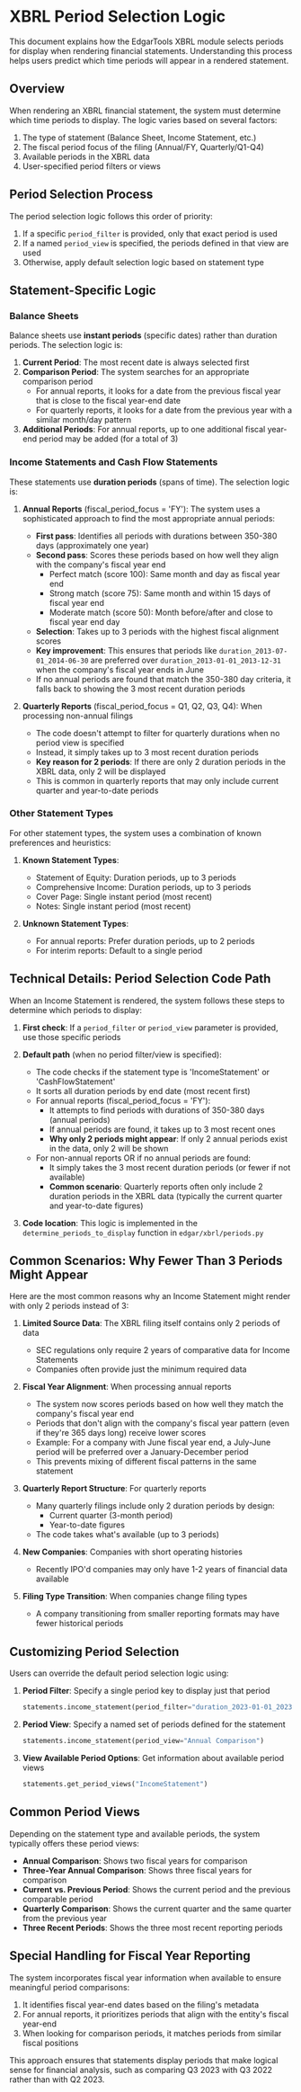 # XBRL Period Selection Logic

This document explains how the EdgarTools XBRL module selects periods for display when rendering financial statements. Understanding this process helps users predict which time periods will appear in a rendered statement.

## Overview

When rendering an XBRL financial statement, the system must determine which time periods to display. The logic varies based on several factors:

1. The type of statement (Balance Sheet, Income Statement, etc.)
2. The fiscal period focus of the filing (Annual/FY, Quarterly/Q1-Q4)
3. Available periods in the XBRL data
4. User-specified period filters or views

## Period Selection Process

The period selection logic follows this order of priority:

1. If a specific `period_filter` is provided, only that exact period is used
2. If a named `period_view` is specified, the periods defined in that view are used
3. Otherwise, apply default selection logic based on statement type

## Statement-Specific Logic

### Balance Sheets

Balance sheets use **instant periods** (specific dates) rather than duration periods. The selection logic is:

1. **Current Period**: The most recent date is always selected first
2. **Comparison Period**: The system searches for an appropriate comparison period
   - For annual reports, it looks for a date from the previous fiscal year that is close to the fiscal year-end date
   - For quarterly reports, it looks for a date from the previous year with a similar month/day pattern
3. **Additional Periods**: For annual reports, up to one additional fiscal year-end period may be added (for a total of 3)

### Income Statements and Cash Flow Statements

These statements use **duration periods** (spans of time). The selection logic is:

1. **Annual Reports** (fiscal_period_focus = 'FY'): The system uses a sophisticated approach to find the most appropriate annual periods:
   - **First pass**: Identifies all periods with durations between 350-380 days (approximately one year)
   - **Second pass**: Scores these periods based on how well they align with the company's fiscal year end
     * Perfect match (score 100): Same month and day as fiscal year end
     * Strong match (score 75): Same month and within 15 days of fiscal year end
     * Moderate match (score 50): Month before/after and close to fiscal year end day
   - **Selection**: Takes up to 3 periods with the highest fiscal alignment scores
   - **Key improvement**: This ensures that periods like `duration_2013-07-01_2014-06-30` are preferred over `duration_2013-01-01_2013-12-31` when the company's fiscal year ends in June
   - If no annual periods are found that match the 350-380 day criteria, it falls back to showing the 3 most recent duration periods

2. **Quarterly Reports** (fiscal_period_focus = Q1, Q2, Q3, Q4): When processing non-annual filings
   - The code doesn't attempt to filter for quarterly durations when no period view is specified
   - Instead, it simply takes up to 3 most recent duration periods
   - **Key reason for 2 periods**: If there are only 2 duration periods in the XBRL data, only 2 will be displayed
   - This is common in quarterly reports that may only include current quarter and year-to-date periods

### Other Statement Types

For other statement types, the system uses a combination of known preferences and heuristics:

1. **Known Statement Types**:
   - Statement of Equity: Duration periods, up to 3 periods
   - Comprehensive Income: Duration periods, up to 3 periods
   - Cover Page: Single instant period (most recent)
   - Notes: Single instant period (most recent)

2. **Unknown Statement Types**:
   - For annual reports: Prefer duration periods, up to 2 periods
   - For interim reports: Default to a single period

## Technical Details: Period Selection Code Path

When an Income Statement is rendered, the system follows these steps to determine which periods to display:

1. **First check**: If a `period_filter` or `period_view` parameter is provided, use those specific periods

2. **Default path** (when no period filter/view is specified):
   - The code checks if the statement type is 'IncomeStatement' or 'CashFlowStatement'
   - It sorts all duration periods by end date (most recent first)
   - For annual reports (fiscal_period_focus = 'FY'):
     - It attempts to find periods with durations of 350-380 days (annual periods)
     - If annual periods are found, it takes up to 3 most recent ones
     - **Why only 2 periods might appear**: If only 2 annual periods exist in the data, only 2 will be shown
   - For non-annual reports OR if no annual periods are found:
     - It simply takes the 3 most recent duration periods (or fewer if not available)
     - **Common scenario**: Quarterly reports often only include 2 duration periods in the XBRL data
       (typically the current quarter and year-to-date figures)

3. **Code location**: This logic is implemented in the `determine_periods_to_display` function in `edgar/xbrl/periods.py`

## Common Scenarios: Why Fewer Than 3 Periods Might Appear

Here are the most common reasons why an Income Statement might render with only 2 periods instead of 3:

1. **Limited Source Data**: The XBRL filing itself contains only 2 periods of data
   - SEC regulations only require 2 years of comparative data for Income Statements
   - Companies often provide just the minimum required data

2. **Fiscal Year Alignment**: When processing annual reports
   - The system now scores periods based on how well they match the company's fiscal year end
   - Periods that don't align with the company's fiscal year pattern (even if they're 365 days long) receive lower scores
   - Example: For a company with June fiscal year end, a July-June period will be preferred over a January-December period
   - This prevents mixing of different fiscal patterns in the same statement

3. **Quarterly Report Structure**: For quarterly reports
   - Many quarterly filings include only 2 duration periods by design:
     * Current quarter (3-month period)
     * Year-to-date figures
   - The code takes what's available (up to 3 periods)

4. **New Companies**: Companies with short operating histories
   - Recently IPO'd companies may only have 1-2 years of financial data available

5. **Filing Type Transition**: When companies change filing types
   - A company transitioning from smaller reporting formats may have fewer historical periods

## Customizing Period Selection

Users can override the default period selection logic using:

1. **Period Filter**: Specify a single period key to display just that period
   ```python
   statements.income_statement(period_filter="duration_2023-01-01_2023-12-31")
   ```

2. **Period View**: Specify a named set of periods defined for the statement
   ```python
   statements.income_statement(period_view="Annual Comparison")
   ```

3. **View Available Period Options**: Get information about available period views
   ```python
   statements.get_period_views("IncomeStatement")
   ```

## Common Period Views

Depending on the statement type and available periods, the system typically offers these period views:

- **Annual Comparison**: Shows two fiscal years for comparison
- **Three-Year Annual Comparison**: Shows three fiscal years for comparison
- **Current vs. Previous Period**: Shows the current period and the previous comparable period
- **Quarterly Comparison**: Shows the current quarter and the same quarter from the previous year
- **Three Recent Periods**: Shows the three most recent reporting periods

## Special Handling for Fiscal Year Reporting

The system incorporates fiscal year information when available to ensure meaningful period comparisons:

1. It identifies fiscal year-end dates based on the filing's metadata
2. For annual reports, it prioritizes periods that align with the entity's fiscal year-end
3. When looking for comparison periods, it matches periods from similar fiscal positions

This approach ensures that statements display periods that make logical sense for financial analysis, such as comparing Q3 2023 with Q3 2022 rather than with Q2 2023.
